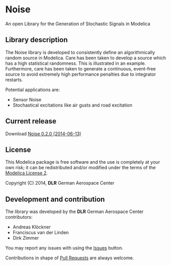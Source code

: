 Noise
=====

An open Library for the Generation of Stochastic Signals in Modelica


## Library description

The Noise library is developed to consistently define an algorithmically random source in Modelica. Care has been taken to develop a source which has a high statistical randomness. This is illustrated in an example. Furthermore, care has been taken to generate a continuous, event-free source to avoid extremely high performance penalties due to integrator restarts.

Potential applications are:
- Sensor Noise
- Stochastical excitations like air gusts and road excitation 

## Current release

Download  [Noise 0.2.0 (2014-06-13)](../../archive/v0.2.0.zip)

## License

This Modelica package is free software and the use is completely at your own risk;
it can be redistributed and/or modified under the terms of the [Modelica License 2](https://modelica.org/licenses/ModelicaLicense2).


Copyright (C) 2014, **DLR** German Aerospace Center

## Development and contribution


The library was developed by the **DLR** German Aerospace Center contributors:

 - Andreas Klöckner
 - Franciscus van der Linden
 - Dirk Zimmer

You may report any issues with using the [Issues](../../issues) button.

Contributions in shape of [Pull Requests](../../pulls) are always welcome.
